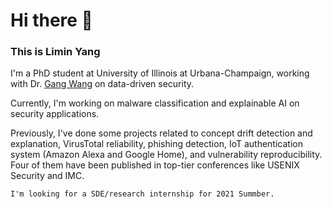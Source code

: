 # Hi there 👋

<!--
**whyisyoung/whyisyoung** is a ✨ _special_ ✨ repository because its `README.md` (this file) appears on your GitHub profile.

Here are some ideas to get you started:

- 🔭 I’m currently working on ...
- 🌱 I’m currently learning ...
- 👯 I’m looking to collaborate on ...
- 🤔 I’m looking for help with ...
- 💬 Ask me about ...
- 📫 How to reach me: ...
- 😄 Pronouns: ...
- ⚡ Fun fact: ...
-->

### This is Limin Yang

I'm a PhD student at University of Illinois at Urbana-Champaign, working with Dr. [Gang Wang](https://gangw.cs.illinois.edu/) on data-driven security.

Currently, I'm working on malware classification and explainable AI on security applications.

Previously, I've done some projects related to concept drift detection and explanation, VirusTotal reliability, phishing detection, IoT authentication system (Amazon Alexa and Google Home), and vulnerability reproducibility. Four of them have been published in top-tier conferences like USENIX Security and IMC.

`I'm looking for a SDE/research internship for 2021 Summber.`
